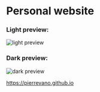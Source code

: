 # Personal website

### Light preview:
![light preview](https://user-images.githubusercontent.com/1529169/162592562-75c2839d-6734-4c3d-86ff-6ce1c4b21c01.png)

### Dark preview:
![dark preview](https://user-images.githubusercontent.com/1529169/162592565-abdb64ba-c1b9-4bed-8da8-1afa40497a3e.png)

https://pierrevano.github.io
